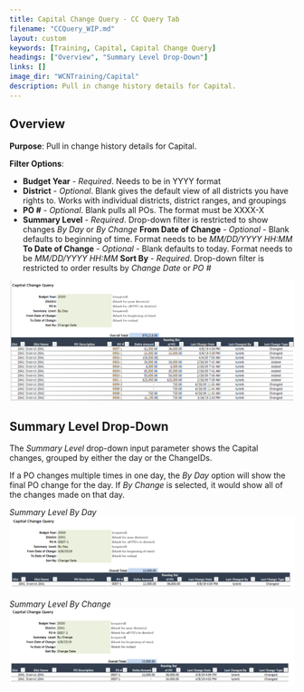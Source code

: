 ```yaml
---
title: Capital Change Query - CC Query Tab
filename: "CCQuery_WIP.md"
layout: custom
keywords: [Training, Capital, Capital Change Query]
headings: ["Overview", "Summary Level Drop-Down"]
links: []
image_dir: "WCNTraining/Capital"
description: Pull in change history details for Capital.
---
```


## Overview

**Purpose**:  Pull in change history details for Capital.

**Filter Options**:

* **Budget Year** - *Required*. Needs to be in YYYY format
* **District** - *Optional*. Blank gives the default view of all districts you have rights to. Works with individual districts, district ranges, and groupings
* **PO #** - *Optional*. Blank pulls all POs. The format must be XXXX-X
* **Summary Level** - *Required*. Drop-down filter is restricted to show changes *By Day* or *By Change*
**From Date of Change** - *Optional* - Blank defaults to beginning of time. Format needs to be *MM/DD/YYYY HH:MM*
**To Date of Change** - *Optional* - Blank defaults to today. Format needs to be *MM/DD/YYYY HH:MM*
**Sort By** - *Required*. Drop-down filter is restricted to order results by *Change Date* or *PO #*

![](/images/WCNTraining/Capital/CCQuery_FullView.png)

## Summary Level Drop-Down

The *Summary Level* drop-down input parameter shows the Capital changes, grouped by either the day or the ChangeIDs. 

If a PO changes multiple times in one day, the *By Day* option will show the final PO change for the day. If *By Change* is selected, it would show all of the changes made on that day.

*Summary Level By Day*
![](/images/WCNTraining/Capital/CCQuery_SummaryByDay.png)

*Summary Level By Change*
![](/images/WCNTraining/Capital/CCQuery_SummaryByChange.png)
